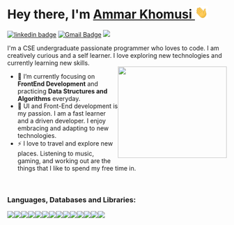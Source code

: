 <h1>Hey there, I'm <a  href="https://github.com/ammarkhomusi/">Ammar Khomusi </a> <img  src="https://raw.githubusercontent.com/ABSphreak/ABSphreak/master/gifs/Hi.gif" width="30px"></h1>

[![linkedin badge](https://img.shields.io/badge/ammarkhomusi0201-30302f?style=flat&logo=linkedin)](https://www.linkedin.com/in/ammarkhomusi)
[![Gmail Badge](https://img.shields.io/badge/ammarkhomusi@gmail.com-30302f?style=flat&logo=Gmail&logoColor=red)](mailto:ammarkhomusi@gmail.com)
<img src="https://komarev.com/ghpvc/?username=ammarkhomusi0201&style=plastic" />

I'm a CSE undergraduate passionate programmer who loves to code. I am creatively curious and a self learner. I love exploring new technologies and currently learning new skills. <br>
<img align='right' src="https://giphy.com/embed/qgQUggAC3Pfv687qPC" width="250" height="210">

- 🌱 I’m currently focusing on **FrontEnd Development** and practicing **Data Structures and Algorithms** everyday.
- 💬 UI and Front-End development is my passion. I am a fast learner and a driven developer. I enjoy embracing and adapting to new technologies.
- ⚡ I love to travel and explore new places. Listening to music, gaming, and working out are the things that I like to spend my free time in.

<br>

<h3 align="left">Languages, Databases and Libraries:</h3>
<p align="left"> <img src="https://img.icons8.com/color/48/000000/javascript--v1.png"/><img src="https://img.icons8.com/color/48/000000/typescript.png"/><img src="https://img.icons8.com/color/48/4a90e2/c-plus-plus-logo.png"/><img src="https://img.icons8.com/color/48/4a90e2/java-coffee-cup-logo--v1.png"/><img src="https://img.icons8.com/color/48/000000/html-5--v1.png"/><img src="https://img.icons8.com/color/48/000000/css3.png"/><img src="https://img.icons8.com/ios-filled/48/000000/jquery.png"/><img src="https://img.icons8.com/external-tal-revivo-shadow-tal-revivo/48/000000/external-sql-a-domain-specific-language-for-programming-and-designed-for-managing-data-database-shadow-tal-revivo.png"/><img src="https://img.icons8.com/color/48/000000/nodejs.png"/><img src="https://img.icons8.com/color/48/000000/react-native.png"/><img src="https://img.icons8.com/color/48/000000/angularjs.png"/><img src="https://img.icons8.com/external-tal-revivo-color-tal-revivo/48/000000/external-redux-an-open-source-javascript-library-for-managing-application-state-logo-color-tal-revivo.png"/><img src="https://img.icons8.com/color/48/000000/mongodb.png"/><img src="https://img.icons8.com/color/48/000000/git.png"/> </p>

<br>
<br>
